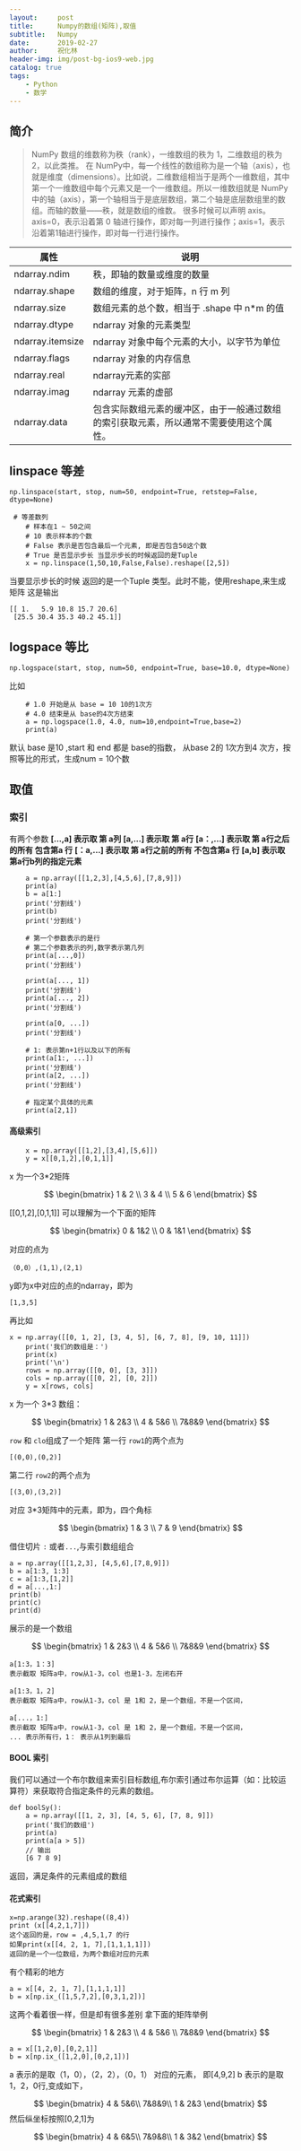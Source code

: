 ```yaml
---
layout:     post
title:      Numpy的数组(矩阵),取值
subtitle:   Numpy
date:       2019-02-27
author:     祝化林
header-img: img/post-bg-ios9-web.jpg
catalog: true
tags:
    - Python
    - 数学
---
```

## 简介
>NumPy 数组的维数称为秩（rank），一维数组的秩为 1，二维数组的秩为 2，以此类推。
>在 NumPy中，每一个线性的数组称为是一个轴（axis），也就是维度（dimensions）。比如说，二维数组相当于是两个一维数组，其中第一个一维数组中每个元素又是一个一维数组。所以一维数组就是 NumPy 中的轴（axis），第一个轴相当于是底层数组，第二个轴是底层数组里的数组。而轴的数量——秩，就是数组的维数。
>很多时候可以声明 axis。axis=0，表示沿着第 0 轴进行操作，即对每一列进行操作；axis=1，表示沿着第1轴进行操作，即对每一行进行操作。

| 属性        |   说明  |
|        ---        | --- |
|  ndarray.ndim     | 秩，即轴的数量或维度的数量 |
| ndarray.shape  | 数组的维度，对于矩阵，n 行 m 列 |
| ndarray.size  |数组元素的总个数，相当于 .shape 中 n*m 的值  | 
|ndarray.dtype  |ndarray 对象的元素类型|
|ndarray.itemsize       |ndarray 对象中每个元素的大小，以字节为单位|
|ndarray.flags  |ndarray 对象的内存信息|
|ndarray.real   |ndarray元素的实部|
|ndarray.imag   |ndarray 元素的虚部|
|ndarray.data      |包含实际数组元素的缓冲区，由于一般通过数组的索引获取元素，所以通常不需要使用这个属性。|


## linspace 等差
```
np.linspace(start, stop, num=50, endpoint=True, retstep=False, dtype=None)
```

```
 # 等差数列
    # 样本在1 ~ 50之间
    # 10 表示样本的个数
    # False 表示是否包含最后一个元素, 即是否包含50这个数
    # True 是否显示步长 当显示步长的时候返回的是Tuple
    x = np.linspace(1,50,10,False,False).reshape([2,5])
```

当要显示步长的时候 返回的是一个Tuple 类型。此时不能，使用reshape,来生成矩阵
这是输出

```
[[ 1.   5.9 10.8 15.7 20.6]
 [25.5 30.4 35.3 40.2 45.1]]
```


## logspace 等比
```
np.logspace(start, stop, num=50, endpoint=True, base=10.0, dtype=None)
```


比如

```
    # 1.0 开始是从 base = 10 10的1次方
    # 4.0 结束是从 base的4次方结束
    a = np.logspace(1.0, 4.0, num=10,endpoint=True,base=2)
    print(a)

```
默认 base 是10 ,start 和 end 都是 base的指数，
从base 2的 1次方到4 次方，按照等比的形式，生成num = 10个数


## 取值
### 索引
 有两个参数
**[...,a] 表示取 第 a列**
**[a,...] 表示取 第 a行**
**[a：,...] 表示取 第 a行之后的所有 包含第a 行**
**[：a,...] 表示取 第 a行之前的所有 不包含第a 行**
**[a,b] 表示取第a行b列的指定元素**
 
```
    a = np.array([[1,2,3],[4,5,6],[7,8,9]])
    print(a)
    b = a[1:]
    print('分割线')
    print(b)
    print('分割线')

    # 第一个参数表示的是行
    # 第二个参数表示的列,数字表示第几列
    print(a[...,0])
    print('分割线')

    print(a[..., 1])
    print('分割线')
    print(a[..., 2])
    print('分割线')

    print(a[0, ...])
    print('分割线')

    # 1: 表示第n+1行以及以下的所有
    print(a[1:, ...])
    print('分割线')
    print(a[2, ...])
    print('分割线')
    
    # 指定某个具体的元素
    print(a[2,1])

```
#### 高级索引
```
    x = np.array([[1,2],[3,4],[5,6]])
    y = x[[0,1,2],[0,1,1]]
```
x 为一个3*2矩阵

$$ \begin{bmatrix}
   1 & 2 \\
   3 & 4 \\
   5 & 6
\end{bmatrix} $$

[[0,1,2],[0,1,1]] 可以理解为一个下面的矩阵

$$ \begin{bmatrix}
  0 & 1&2 \\
   0 & 1&1 
\end{bmatrix} $$

对应的点为
```
（0,0）,(1,1),(2,1)
```
y即为x中对应的点的ndarray，即为
```
[1,3,5]
```
再比如
```
x = np.array([[0, 1, 2], [3, 4, 5], [6, 7, 8], [9, 10, 11]])
    print('我们的数组是：')
    print(x)
    print('\n')
    rows = np.array([[0, 0], [3, 3]])
    cols = np.array([[0, 2], [0, 2]])
    y = x[rows, cols]
```

x 为一个 3*3 数组：


$$ \begin{bmatrix}
  1 & 2&3 \\
   4 & 5&6 \\
   7&8&9
\end{bmatrix} $$


`row` 和 `clo`组成了一个矩阵
第一行 `row1`的两个点为

```
[(0,0),(0,2)]
```
第二行 `row2`的两个点为

```
[(3,0),(3,2)]
```
对应 3*3矩阵中的元素，即为，四个角标

$$ \begin{bmatrix}
  1 & 3 \\
  7 & 9
\end{bmatrix} $$

借住切片 `:` 或者`...`,与索引数组组合

```
a = np.array([[1,2,3], [4,5,6],[7,8,9]])
b = a[1:3, 1:3]
c = a[1:3,[1,2]]
d = a[...,1:]
print(b)
print(c)
print(d)
```
展示的是一个数组


$$ \begin{bmatrix}
  1 & 2&3 \\
   4 & 5&6 \\
   7&8&9
\end{bmatrix} $$
```
a[1:3，1：3]
表示截取 矩阵a中，row从1-3，col 也是1-3，左闭右开
```

```
a[1:3，1，2]
表示截取 矩阵a中，row从1-3，col 是 1和 2，是一个数组，不是一个区间，
```

```
a[...，1:]
表示截取 矩阵a中，row从1-3，col 是 1和 2，是一个数组，不是一个区间，
... 表示所有行，1： 表示从1列到最后
```
#### BOOL 索引
我们可以通过一个布尔数组来索引目标数组,布尔索引通过布尔运算（如：比较运算符）来获取符合指定条件的元素的数组。
```
def boolSy():
    a = np.array([[1, 2, 3], [4, 5, 6], [7, 8, 9]])
    print('我们的数组')
    print(a)
    print(a[a > 5])
    // 输出
    [6 7 8 9]
```
返回，满足条件的元素组成的数组


#### 花式索引
```
x=np.arange(32).reshape((8,4))
print (x[[4,2,1,7]])
这个返回的是，row = ,4,5,1,7 的行
如果print(x[[4, 2, 1, 7],[1,1,1,1]])
返回的是一个一位数组，为两个数组对应的元素
```

有个精彩的地方

```
a = x[[4, 2, 1, 7],[1,1,1,1]]
b = x[np.ix_([1,5,7,2],[0,3,1,2])]
```
这两个看着很一样，但是却有很多差别
拿下面的矩阵举例

$$ \begin{bmatrix}
  1 & 2&3 \\
   4 & 5&6 \\
   7&8&9
\end{bmatrix} $$

```
a = x[[1,2,0],[0,2,1]]
b = x[np.ix_([1,2,0],[0,2,1])]
```
a 表示的是取（1，0），（2，2），（0，1） 对应的元素，
即[4,9,2]
b 表示的是取 1，2，0行,变成如下，


$$ \begin{bmatrix}
  4 & 5&6\\
   7&8&9\\
   1 & 2&3 
\end{bmatrix} $$
然后纵坐标按照[0,2,1]为


$$ \begin{bmatrix}
  4 & 6&5\\
   7&9&8\\
   1 & 3&2 
\end{bmatrix} $$


